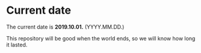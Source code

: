 # Current date

The current date is **2019.10.01.** (YYYY.MM.DD.)

This repository will be good when the world ends, so we will know how long it lasted.